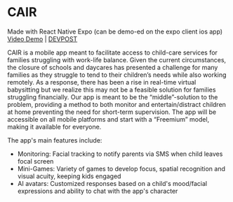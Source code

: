 # CAIR

Made with React Native Expo (can be demo-ed on the expo client ios app)  
[Video Demo](https://drive.google.com/file/d/1f7dAmIXoVDQCWt2B9ikqww63-30CiWoj/view?usp=sharing) | 
[DEVPOST](https://devpost.com/software/cair-knzbi6)

CAIR is a mobile app meant to facilitate access to child-care services for families struggling with work-life balance. Given the current circumstances, the closure of schools and daycares has presented a challenge for many families as they struggle to tend to their children’s needs while also working remotely. As a response, there has been a rise in real-time virtual babysitting but we realize this may not be a feasible solution for families struggling financially. Our app is meant to be the “middle”-solution to the problem, providing a method to both monitor and entertain/distract children at home preventing the need for short-term supervision. The app will be accessible on all mobile platforms and start with a “Freemium” model, making it available for everyone.

The app's main features include:
* Monitoring: Facial tracking to notify parents via SMS when child leaves focal screen 
* Mini-Games: Variety of games to develop focus, spatial recognition and visual acuity, keeping kids engaged
* AI avatars: Customized responses based on a child's mood/facial expressions and ability to chat with the app's character 

